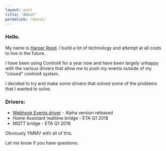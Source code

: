 ```yaml
---
layout: post
title: "About"
permalink: /about/
---
```


### Hello. 

My name is [Harper Reed](http://harperreed.com). I build a lot of technology and attempt at all costs to live in the future. 

I have been using Control4 for a year now and have been largely unhappy with the various drivers that allow me to push my events outside of my "closed" control4 system. 

I decided to try and make some drivers that solved some of the problems that I wanted to solve. 

### Drivers: 

- [Webhook Events driver](/realtime-event-webhook) - Alpha version released
- Home Assistant realtime bridge - ETA Q1 2018
- MQTT bridge - ETA Q1 2018

Obviously YMMV with all of this.

Let me know if you have questions.  
